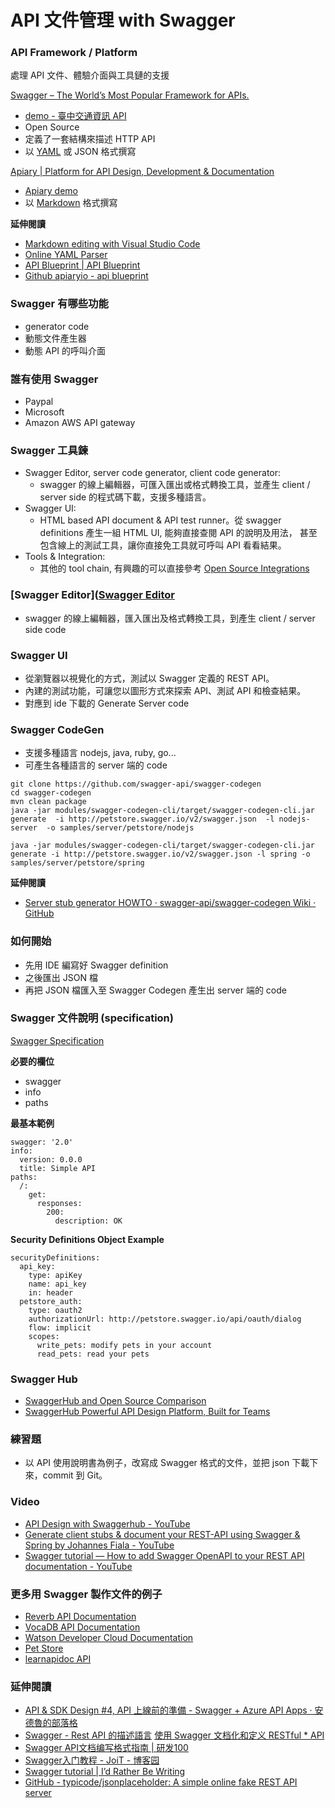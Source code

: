 # API 文件管理 with Swagger

### API Framework / Platform

處理 API 文件、體驗介面與工具鏈的支援

[Swagger – The World’s Most Popular Framework for APIs.](http://swagger.io/)
  * [demo - 臺中交通資訊 API](http://e-traffic.taichung.gov.tw/DataAPI/swagger/ui/index#/)
  * Open Source
  * 定義了一套結構來描述 HTTP API
  * 以 [YAML](https://zh.wikipedia.org/wiki/YAML) 或 JSON 格式撰寫

[Apiary | Platform for API Design, Development & Documentation](https://apiary.io/)
  * [Apiary demo](http://docs.pandurangpatil.apiary.io/#reference/user/user-collection/list-all-users?console=1)
  * 以 [Markdown](https://zh.wikipedia.org/wiki/Markdown) 格式撰寫

  <!--
  以臺中交通資訊API為例，哪些地方有改善的空間？
  版號管理
  參數風格不一致
  -->

**延伸閱讀**

* [Markdown editing with Visual Studio Code](https://code.visualstudio.com/Docs/languages/markdown)
* [Online YAML Parser](http://yaml-online-parser.appspot.com/)
* [API Blueprint | API Blueprint](https://apiblueprint.org/)
* [Github apiaryio - api blueprint](https://github.com/apiaryio/api-blueprint)

### Swagger 有哪些功能

* generator code
* 動態文件產生器
* 動態 API 的呼叫介面

### 誰有使用 Swagger

* Paypal
* Microsoft
* Amazon AWS API gateway

### Swagger 工具鍊

<!-- * Swagger UI：Generate Client
* Swagger CodeGen：Generate Server Stub -->

* Swagger Editor, server code generator, client code generator:
  * swagger 的線上編輯器，可匯入匯出或格式轉換工具，並產生 client / server side 的程式碼下載，支援多種語言。
* Swagger UI:
  * HTML based API document & API test runner。從 swagger definitions 產生一組 HTML UI, 能夠直接查閱 API 的說明及用法， 甚至包含線上的測試工具，讓你直接免工具就可呼叫 API 看看結果。
* Tools & Integration:
  * 其他的 tool chain, 有興趣的可以直接參考 [Open Source Integrations](http://swagger.io/open-source-integrations/)

### [Swagger Editor]([Swagger Editor](http://editor.swagger.io/)

* swagger 的線上編輯器，匯入匯出及格式轉換工具，到產生 client / server side code

<!-- demo 使用方式，留 5 分鐘讓他們玩玩看 -->

### Swagger UI

* 從瀏覽器以視覺化的方式，測試以 Swagger 定義的 REST API。
* 內建的測試功能，可讓您以圖形方式來探索 API、測試 API 和檢查結果。
* 對應到 ide 下載的 Generate Server code

### Swagger CodeGen

* 支援多種語言 nodejs, java, ruby, go...
* 可產生各種語言的 server 端的 code

```
git clone https://github.com/swagger-api/swagger-codegen
cd swagger-codegen
mvn clean package
java -jar modules/swagger-codegen-cli/target/swagger-codegen-cli.jar generate  -i http://petstore.swagger.io/v2/swagger.json  -l nodejs-server  -o samples/server/petstore/nodejs
```

```
java -jar modules/swagger-codegen-cli/target/swagger-codegen-cli.jar generate -i http://petstore.swagger.io/v2/swagger.json -l spring -o samples/server/petstore/spring
```

<!-- demo generate 出來的 code -->

**延伸閱讀**

* [Server stub generator HOWTO · swagger-api/swagger-codegen Wiki · GitHub](https://github.com/swagger-api/swagger-codegen/wiki/Server-stub-generator-HOWTO#nodejs)

### 如何開始

* 先用 IDE 編寫好 Swagger definition
* 之後匯出 JSON 檔
* 再把 JSON 檔匯入至 Swagger Codegen 產生出 server 端的 code

### Swagger 文件說明 (specification)

[Swagger  Specification](http://swagger.io/specification/)

**必要的欄位**

* swagger
* info
* paths

**最基本範例**

```
swagger: '2.0'
info:
  version: 0.0.0
  title: Simple API
paths:
  /:
    get:
      responses:
        200:
          description: OK
```

**Security Definitions Object Example**

```
securityDefinitions:
  api_key:
    type: apiKey
    name: api_key
    in: header
  petstore_auth:
    type: oauth2
    authorizationUrl: http://petstore.swagger.io/api/oauth/dialog
    flow: implicit
    scopes:
      write_pets: modify pets in your account
      read_pets: read your pets
```


<!-- ### 好處 / 優點 -->

### Swagger Hub

* [SwaggerHub and Open Source Comparison](https://swaggerhub.com/swagger-open-source-comparison/)
* [SwaggerHub Powerful API Design Platform, Built for Teams](https://swaggerhub.com/)

### 練習題

* 以 API 使用說明書為例子，改寫成 Swagger 格式的文件，並把 json 下載下來，commit 到 Git。

### Video

* [API Design with Swaggerhub - YouTube](https://www.youtube.com/watch?v=G3FQc5hcV2U)
* [Generate client stubs & document your REST-API using Swagger & Spring by Johannes Fiala - YouTube](https://www.youtube.com/watch?v=43GhBbP--oI)
* [Swagger tutorial — How to add Swagger OpenAPI to your REST API documentation - YouTube](https://www.youtube.com/watch?v=wC5hxY0RItQ)

### 更多用 Swagger 製作文件的例子

* [Reverb API Documentation](https://reverb.com/swagger#!/accounts)
* [VocaDB API Documentation](http://vocadb.net/swagger/ui/index)
* [Watson Developer Cloud Documentation](http://www.ibm.com/smarterplanet/us/en/ibmwatson/developercloud/apis/)
* [Pet Store](http://petstore.swagger.io)
* [learnapidoc API](http://learnapidoc.com/swagger/)

### 延伸閱讀

* [API & SDK Design #4, API 上線前的準備 - Swagger + Azure API Apps · 安德魯的部落格](http://columns.chicken-house.net/2016/11/27/microservice6/)
* [Swagger - Rest API 的描述語言](https://zhuanlan.zhihu.com/p/21353795)
[使用 Swagger 文档化和定义 RESTful * API](http://www.ibm.com/developerworks/cn/web/wa-use-swagger-to-document-and-define-restful-apis/index.html)
* [Swagger API文档编写格式指南 | 研发100](http://120.26.63.93/topic/4/swagger-api%E6%96%87%E6%A1%A3%E7%BC%96%E5%86%99%E6%A0%BC%E5%BC%8F%E6%8C%87%E5%8D%97)
* [Swagger入门教程 - JoiT - 博客园](http://www.cnblogs.com/JoiT/p/6378086.html)
* [Swagger tutorial | I’d Rather Be Writing](http://idratherbewriting.com/pubapis_swagger/)
* [GitHub - typicode/jsonplaceholder: A simple online fake REST API server](https://github.com/typicode/jsonplaceholder)
